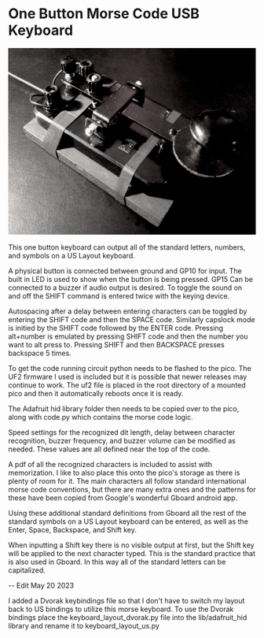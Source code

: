 # One Button Morse Code USB Keyboard

![Morse Pico](https://raw.githubusercontent.com/Crysknife007/morsePico/main/key.jpg)

This one button keyboard can output all of the standard letters, numbers, and symbols on a US Layout keyboard.

A physical button is connected between ground and GP10 for input. The built in LED is used to show when the button is being pressed. GP15 Can be connected to a buzzer if audio output is desired. To toggle the sound on and off the SHIFT command is entered twice with the keying device.

Autospacing after a delay between entering characters can be toggled by entering the SHIFT code and then the SPACE code. Similarly capslock mode is initied by the SHIFT code followed by the ENTER code. Pressing alt+number is emulated by pressing SHIFT code and then the number you want to alt press to. Pressing SHIFT and then BACKSPACE presses backspace 5 times.

To get the code running circuit python needs to be flashed to the pico. The UF2 firmware I used is included but it is possible that newer releases may continue to work. The uf2 file is placed in the root directory of a mounted pico and then it automatically reboots once it is ready. 

The Adafruit hid library folder then needs to be copied over to the pico, along with code.py which contains the morse code logic. 

Speed settings for the recognized dit length, delay between character recognition, buzzer frequency, and buzzer volume can be modified as needed. These values are all defined near the top of the code.

A pdf of all the recognized characters is included to assist with memorization. I like to also place this onto the pico's storage as there is plenty of room for it. The main characters all follow standard international morse code conventions, but there are many extra ones and the patterns for these have been copied from Google's wonderful Gboard android app. 

Using these additional standard definitions from Gboard all the rest of the standard symbols on a US Layout keyboard can be entered, as well as the Enter, Space, Backspace, and Shift key.

When inputting a Shift key there is no visible output at first, but the Shift key will be applied to the next character typed. This is the standard practice that is also used in Gboard. In this way all of the standard letters can be capitalized. 

-- Edit May 20 2023

I added a Dvorak keybindings file so that I don't have to switch my layout back to US bindings to utilize this morse keyboard.
To use the Dvorak bindings place the keyboard_layout_dvorak.py file into the lib/adafruit_hid library and rename it to keyboard_layout_us.py
